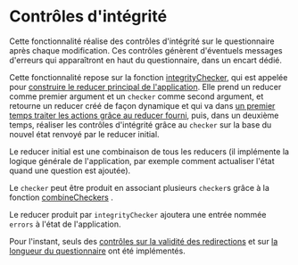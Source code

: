 # Contrôles d'intégrité

Cette fonctionnalité réalise des contrôles d'intégrité sur le questionnaire après chaque modification. Ces contrôles génèrent d'éventuels messages d'erreurs qui apparaîtront en haut du questionnaire, dans un encart dédié.

Cette fonctionnalité repose sur la fonction [integrityChecker](https://github.com/InseeFr/Pogues/blob/5df2bc748fc947b1e92d5ec637dc32ec437b11c9/src/js/reducers/integrity-checker.js#L12), qui est appelée pour [construire le reducer principal de l'application](https://github.com/InseeFr/Pogues/blob/465665aaf56e835f7b5ae13dff899531d44ed4bd/src/js/reducers/index.js#L29). Elle prend un reducer comme premier argument et un `checker` comme second argument, et retourne un reducer créé de façon dynamique et qui va dans [un premier temps traiter les actions grâce au reducer fourni](https://github.com/InseeFr/Pogues/blob/465665aaf56e835f7b5ae13dff899531d44ed4bd/src/js/reducers/integrity-checker.js#L28p
), puis, dans un deuxième temps, réaliser les contrôles d'intégrité grâce au `checker` sur la base du nouvel état renvoyé par le reducer initial. 

Le reducer initial est une combinaison de tous les reducers (il implémente la logique générale de l'application, par exemple comment actualiser l'état quand une question est ajoutée).

Le `checker` peut être produit en associant plusieurs `checker`s grâce à la fonction [combineCheckers](https://github.com/InseeFr/Pogues/blob/465665aaf56e835f7b5ae13dff899531d44ed4bd/src/js/reducers/checkers.js#L16) .

Le reducer produit par `integrityChecker` ajoutera une entrée nommée `errors` à l'état de l'application.

Pour l'instant, seuls des [contrôles sur la validité des redirections](https://github.com/InseeFr/Pogues/blob/465665aaf56e835f7b5ae13dff899531d44ed4bd/src/js/utils/goTosChecker.js) et sur [la longueur du questionnaire](https://github.com/InseeFr/Pogues/blob/465665aaf56e835f7b5ae13dff899531d44ed4bd/src/js/utils/questionnaireLengthChecker.js) ont été implémentés.


